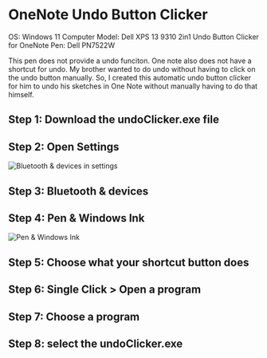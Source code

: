 # OneNote Undo Button Clicker
OS: Windows 11
Computer Model: Dell XPS 13 9310 2in1 Undo Button Clicker for OneNote
Pen: Dell PN7522W

This pen does not provide a undo funciton. One note also does not have a shortcut for undo. My brother wanted to do undo without having to click on the undo button manually. So, I created this automatic undo button clicker for him to undo his sketches in One Note without manually having to do that himself.
## Step 1: Download the undoClicker.exe file
## Step 2: Open Settings
![Bluetooth & devices in settings](https://github.com/IffetMelihA/OneNoteUndoClicker/assets/76969580/3d1019cf-d0df-462b-8dcd-0e46af6a74a3)

## Step 3: Bluetooth & devices
## Step 4: Pen & Windows Ink
![Pen & Windows Ink](https://github.com/IffetMelihA/OneNoteUndoClicker/assets/76969580/181840ca-06fc-43b4-a635-8cfb83093dbb)

## Step 5: Choose what your shortcut button does
## Step 6: Single Click > Open a program 
## Step 7: Choose a program
## Step 8: select the undoClicker.exe

  

